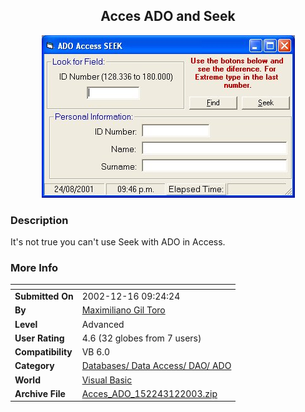 ﻿<div align="center">

## Acces ADO and Seek

<img src="PIC2003111424477697.jpg">
</div>

### Description

It's not true you can't use Seek with ADO in Access.
 
### More Info
 


<span>             |<span>
---                |---
**Submitted On**   |2002-12-16 09:24:24
**By**             |[Maximiliano Gil Toro](https://github.com/Planet-Source-Code/PSCIndex/blob/master/ByAuthor/maximiliano-gil-toro.md)
**Level**          |Advanced
**User Rating**    |4.6 (32 globes from 7 users)
**Compatibility**  |VB 6\.0
**Category**       |[Databases/ Data Access/ DAO/ ADO](https://github.com/Planet-Source-Code/PSCIndex/blob/master/ByCategory/databases-data-access-dao-ado__1-6.md)
**World**          |[Visual Basic](https://github.com/Planet-Source-Code/PSCIndex/blob/master/ByWorld/visual-basic.md)
**Archive File**   |[Acces\_ADO\_152243122003\.zip](https://github.com/Planet-Source-Code/maximiliano-gil-toro-acces-ado-and-seek__1-42059/archive/master.zip)








